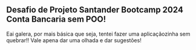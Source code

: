 ## Desafio de Projeto Santander Bootcamp 2024 Conta Bancaria sem POO!
Eai galera, por mais básica que seja, tentei fazer uma aplicaçãozinha sem quebrar!! Vale apena dar uma olhada e dar sugestões!
